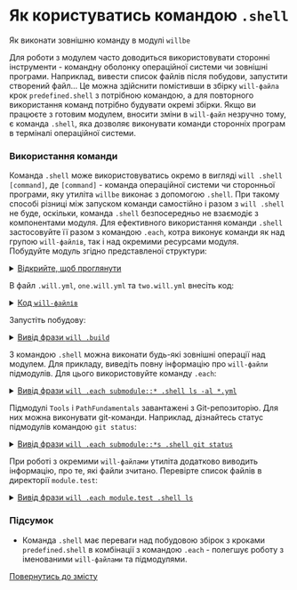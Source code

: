 # Як користуватись командою `.shell`

Як виконати зовнішню команду в модулі `willbe`  

Для роботи з модулем часто доводиться використовувати сторонні інструменти - командну оболонку операційної системи чи зовнішні програми. Наприклад, вивести список файлів після побудови, запустити створений файл... Це можна здійснити помістивши в збірку `will-файла` крок `predefined.shell` з потрібною командою, а для повторного використання команд потрібно будувати окремі збірки. Якщо ви працюєте з готовим модулем, вносити зміни в `will-файл` незручно тому, є команда `.shell`, яка дозволяє виконувати команди сторонніх програм в терміналі операційної системи.  

### Використання команди
Команда `.shell` може використовуватись окремо в вигляді `will .shell [command]`, де `[command]` - команда операційної системи чи сторонньої програми, яку утиліта `willbe` виконає з допомогою `.shell`. При такому способі різниці між запуском команди самостійно і разом з `will .shell` не буде, оскільки, команда `.shell` безпосередньо не взаємодіє з компонентами модуля. Для ефективного використання команди `.shell` застосовуйте її разом з командою `.each`, котра виконує команди як над групою `will-файлів`, так і над окремими ресурсами модуля.  
Побудуйте модуль згідно представленої структури:  

<details>
  <summary><u>Відкрийте, щоб проглянути</u></summary>

```
shellCommand
    ├── module.test
    │        ├── one.will.yml
    │        └── two.will.yml
    │ 
    └── .will.yml       

```

</details>

В файл `.will.yml`, `one.will.yml` та `two.will.yml` внесіть код: 

<details>
  <summary><u>Код <code>will-файлів</code></u></summary>
    <p>Код <code>.will.yml</code></p>

```yaml
about :

  name : shellCommand
  description : "To use .shell command"
  version : 0.0.1

submodule :

  Tools : git+https:///github.com/Wandalen/wTools.git/out/wTools#master
  PathFundamentals : git+https:///github.com/Wandalen/wPathFundamentals.git/out/wPathFundamentals#master
  One : module.test/one

build :
  
  download :
    criterion :
      default : 1
    steps :
      - submodules.download

```

<p>Код <code>one.will.yml</code> і <code>two.will.yml</code></p>

```yaml
about :

  name : noWorkedFile
  description : "Only example of will-file"

```

</details>

Запустіть побудову: 

<details>
  <summary><u>Вивід фрази <code>will .build</code></u></summary>

```
[user@user ~]$ will .build
...
  Building module::shellCommand / build::download
     . Read : /path_to_file/.module/Tools/out/wTools.out.will.yml
     + module::Tools version master was downloaded in 12.011s
     . Read : /path_to_file/.module/PathFundamentals/out/wPathFundamentals.out.will.yml
     + module::PathFundamentals version master was downloaded in 4.239s
   + 2/4 submodule(s) of module::shellCommand were downloaded in 16.262s
  Built module::shellCommand / build::download in 16.313s

```

<p>Модуль після побудови</p>

```
shellCommand
    ├── .module 
    │      ├── Tools
    │      └── PathFundamentals
    ├── module.test
    │        ├── one.will.yml
    │        └── two.will.yml
    │ 
    └── .will.yml       

```

</details>

З командою `.shell` можна виконати будь-які зовнішні операції над модулем. Для прикладу, виведіть повну інформацію про `will-файли` підмодулів. Для цього використовуйте команду `.each`:  

<details>
  <summary><u>Вивід фрази <code>will .each submodule::* .shell ls -al *.yml</code></u></summary>

```
[user@user ~]$ will .each submodule::* .shell ls -al *.yml
...
Module at /path_to_file/.module/Tools/out/wTools.out.will.yml
 > ls -al *.yml
-rw-r--r-- 1 user user 7526 Апр  3 10:00 wTools.out.will.yml

Module at /path_to_file/.module/PathFundamentals/out/wPathFundamentals.out.will.yml
 > ls -al *.yml
-rw-r--r-- 1 user user 5970 Апр  3 10:00 wPathFundamentals.out.will.yml

Module at /path_to_file/module.test/one.will.yml
 > ls -al *.yml
-rw-r--r-- 1 user user 88 Апр  3 09:29 one.will.yml
-rw-r--r-- 1 user user 88 Апр  3 09:29 two.will.yml

```

<p>Модуль</p>

```
shellCommand
    ├── .module 
    │      ├── Tools
    │      └── PathFundamentals
    ├── module.test
    │        ├── one.will.yml
    │        └── two.will.yml
    │ 
    └── .will.yml       

```

</details>

Підмодулі `Tools` i `PathFundamentals` завантажені з Git-репозиторію. Для них можна виконувати git-команди. Наприклад, дізнайтесь статус підмодулів командою `git status`:

<details>
  <summary><u>Вивід фрази <code>will .each submodule::*s .shell git status</code></u></summary>

```
[user@user ~]$ will .each submodule::*s .shell git status
...
Module at /path_to_file/.module/Tools/out/wTools.out.will.yml
 > git status
На ветке master
Ваша ветка обновлена в соответствии с «origin/master».
нечего коммитить, нет изменений в рабочем каталоге

Module at /path_to_file/.module/PathFundamentals/out/wPathFundamentals.out.will.yml
 > git status
На ветке master
Ваша ветка обновлена в соответствии с «origin/master».
нечего коммитить, нет изменений в рабочем каталоге

```

<p>Модуль</p>

```
shellCommand
    ├── .module 
    │      ├── Tools
    │      └── PathFundamentals
    ├── module.test
    │        ├── one.will.yml
    │        └── two.will.yml
    │ 
    └── .will.yml       

```

</details>

При роботі з окремими `will-файлами` утиліта додатково виводить інформацію, про те, які файли зчитано. Перевірте список файлів в директорії `module.test`:  

<details>
  <summary><u>Вивід фрази <code>will .each module.test .shell ls</code></u></summary>

```
[user@user ~]$ will .each module.test .shell ls
...
Module at /path_to_file/module.test/one.will.yml
 . Read : /path_to_file/module.test/one.will.yml
 . Read 1 will-files in 0.344s 

 > ls
one.will.yml
two.will.yml

Module at /path_to_file/module.test/two.will.yml
 . Read : /path_to_file/module.test/two.will.yml
 . Read 1 will-files in 0.265s 

 > ls
one.will.yml
two.will.yml


```

<p>Модуль</p>

```
shellCommand
    ├── .module 
    │      ├── Tools
    │      └── PathFundamentals
    ├── module.test
    │        ├── one.will.yml
    │        └── two.will.yml
    │ 
    └── .will.yml       

```

</details>

### Підсумок  
- Команда `.shell` має переваги над побудовою збірок з кроками `predefined.shell` в комбінації з командою `.each` - полегшує роботу з іменованими `will-файлами` та підмодулями.

[Повернутись до змісту](../README.md#tutorials)